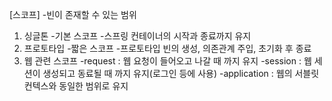 [스코프]
-빈이 존재할 수 있는 범위

1. 싱글톤
    -기본 스코프
    -스프링 컨테이너의 시작과 종료까지 유지
3. 프로토타입
    -짧은 스코프
    -프로토타입 빈의 생성, 의존관계 주입, 초기화 후 종료
3. 웹 관련 스코프
    -request : 웹 요청이 들어오고 나갈 때 까지 유지
    -session : 웹 세션이 생성되고 동료될 때 까지 유지(로그인 등에 사용)
    -application : 웹의 서블릿 컨텍스와 동일한 범위로 유지